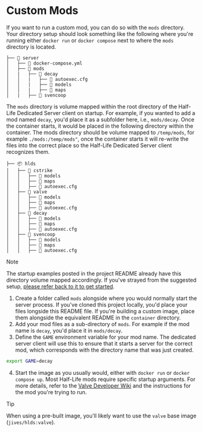 # Custom Mods

If you want to run a custom mod, you can do so with the `mods` directory. Your directory setup should look something like the following where you're running either `docker run` or `docker compose` next to where the `mods` directory is located.

```
├── 📂 server
│   ├── 📜 docker-compose.yml
│   ├── 📂 mods
│   |   ├── 📂 decay
│   │   |   ├── 📜 autoexec.cfg
│   │   |   ├── 📂 models
│   │   |   ├── 📂 maps
│   |   ├── 📂 svencoop
```

The `mods` directory is volume mapped within the root directory of the Half-Life Dedicated Server client on startup. For example, if you wanted to add a mod named `decay`, you'd place it as a subfolder here, i.e., `mods/decay`. Once the container starts, it would be placed in the following directory within the container. The mods directory should be volume mapped to `/temp/mods`, for example `./mods:/temp/mods"`, once the container starts it will re-write the files into the correct place so the Half-Life Dedicated Server client recognizes them.

```
├── 📦 hlds
│   ├── 📂 cstrike
│   │   ├── 📂 models
│   │   ├── 📂 maps
│   │   ├── 📜 autoexec.cfg
│   ├── 📂 valve
│   │   ├── 📂 models
│   │   ├── 📂 maps
│   │   ├── 📜 autoexec.cfg
│   ├── 📂 decay
│   │   ├── 📂 models
│   │   ├── 📂 maps
│   │   ├── 📜 autoexec.cfg
│   ├── 📂 svencoop
│   │   ├── 📂 models
│   │   ├── 📂 maps
│   │   ├── 📜 autoexec.cfg
```

> [!NOTE]  
> The startup examples posted in the project README already have this directory volume mapped accordingly. If you've strayed from the suggested setup, [please refer back to it to get started](../README.md).

1. Create a folder called `mods` alongside where you would normally start the server process. If you've cloned this project locally, you'd place your files longside this README file. If you're building a custom image, place them alongside the equivalent README in the `container` directory.
2. Add your mod files as a sub-directory of `mods`. For example if the mod name is `decay`, you'd place it in `mods/decay`.
3. Define the `GAME` environment variable for your mod name. The dedicated server client will use this to ensure that it starts a server for the correct mod, which corresponds with the directory name that was just created.

```bash
export GAME=decay
```

4. Start the image as you usually would, either with `docker run` or `docker compose up`. Most Half-Life mods require specific startup arguments. For more details, refer to the [Valve Developer Wiki](https://developer.valvesoftware.com/wiki/Half-Life_Dedicated_Server) and the instructions for the mod you're trying to run.

> [!TIP]  
> When using a pre-built image, you'll likely want to use the `valve` base image (`jives/hlds:valve`).
